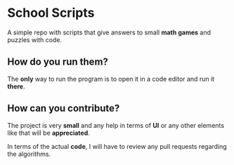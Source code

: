 # School Scripts

A simple repo with scripts that give answers to small **math games**
and puzzles with code.

## How do you run them?
The **only** way to run the program is to open it 
in a code editor and run it **there**.

## How can you contribute?

The project is very **small** and any help in terms of **UI**
or any other elements like that will be **appreciated**.

In terms of the actual **code**, I will have to review any 
pull requests regarding the algorithms.




